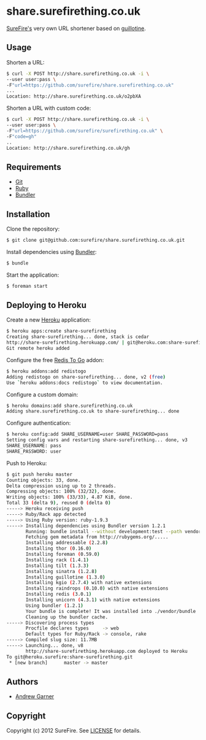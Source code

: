 # share.surefirething.co.uk

[SureFire's][surefire] very own URL shortener based on [guillotine].


## Usage

Shorten a URL:

```sh
$ curl -X POST http://share.surefirething.co.uk -i \
--user user:pass \
-F"url=https://github.com/surefire/share.surefirething.co.uk"
...
Location: http://share.surefirething.co.uk/o2pbXA
```

Shorten a URL with custom code:

```sh
$ curl -X POST http://share.surefirething.co.uk -i \
--user user:pass \
-F"url=https://github.com/surefire/surefirething.co.uk" \
-F"code=gh"
..
Location: http://share.surefirething.co.uk/gh
```


## Requirements

* [Git]
* [Ruby]
* [Bundler]


## Installation

Clone the repository:

```sh
$ git clone git@github.com:surefire/share.surefirething.co.uk.git
```

Install dependencies using [Bundler]:

```sh
$ bundle
```

Start the application:

```sh
$ foreman start
```

## Deploying to Heroku

Create a new [Heroku] application:

```sh
$ heroku apps:create share-surefirething
Creating share-surefirething... done, stack is cedar
http://share-surefirething.herokuapp.com/ | git@heroku.com:share-surefirething.git
Git remote heroku added
```

Configure the free [Redis To Go][redistogo] addon:

```sh
$ heroku addons:add redistogo
Adding redistogo on share-surefirething... done, v2 (free)
Use `heroku addons:docs redistogo` to view documentation.
```

Configure a custom domain:

```sh
$ heroku domains:add share.surefirething.co.uk
Adding share.surefirething.co.uk to share-surefirething... done
```

Configure authentication:

```sh
$ heroku config:add SHARE_USERNAME=user SHARE_PASSWORD=pass
Setting config vars and restarting share-surefirething... done, v3
SHARE_USERNAME: pass
SHARE_PASSWORD: user
```

Push to Heroku:

```sh
$ git push heroku master
Counting objects: 33, done.
Delta compression using up to 2 threads.
Compressing objects: 100% (32/32), done.
Writing objects: 100% (33/33), 4.87 KiB, done.
Total 33 (delta 9), reused 0 (delta 0)
-----> Heroku receiving push
-----> Ruby/Rack app detected
-----> Using Ruby version: ruby-1.9.3
-----> Installing dependencies using Bundler version 1.2.1
       Running: bundle install --without development:test --path vendor/bundle --binstubs bin/ --deployment
       Fetching gem metadata from http://rubygems.org/.....
       Installing addressable (2.2.8)
       Installing thor (0.16.0)
       Installing foreman (0.59.0)
       Installing rack (1.4.1)
       Installing tilt (1.3.3)
       Installing sinatra (1.2.8)
       Installing guillotine (1.3.0)
       Installing kgio (2.7.4) with native extensions
       Installing raindrops (0.10.0) with native extensions
       Installing redis (3.0.1)
       Installing unicorn (4.3.1) with native extensions
       Using bundler (1.2.1)
       Your bundle is complete! It was installed into ./vendor/bundle
       Cleaning up the bundler cache.
-----> Discovering process types
       Procfile declares types     -> web
       Default types for Ruby/Rack -> console, rake
-----> Compiled slug size: 11.7MB
-----> Launching... done, v8
       http://share-surefirething.herokuapp.com deployed to Heroku
To git@heroku.surefire:share-surefirething.git
 * [new branch]      master -> master
```


## Authors

- [Andrew Garner](http://github.com/andrewgarner/)


## Copyright

Copyright (c) 2012 SureFire. See [LICENSE](LICENSE.md) for details.


[surefire]: http://surefirething.co.uk/
[git]: http://git-scm.com/
[ruby]: http://www.ruby-lang.org/
[bundler]: http://gembundler.com/
[foreman]: http://ddollar.github.com/foreman/
[guillotine]: http://techno-weenie.net/guillotine/
[heroku]: http://www.heroku.com/
[redistogo]: https://addons.heroku.com/redistogo/
